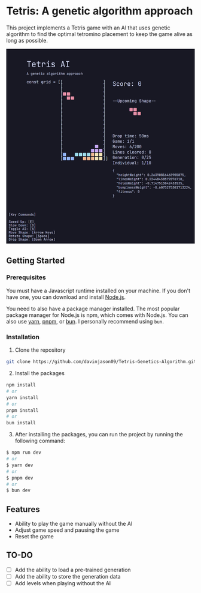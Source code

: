 # Tetris: A genetic algorithm approach

This project implements a Tetris game with an AI that uses genetic algorithm to find the optimal tetromino placement to keep the game alive as long as possible.

![Web view of the project](./images/tetris.png)

## Getting Started

### Prerequisites

You must have a Javascript runtime installed on your machine. If you don't have one, you can download and install [Node.js](https://nodejs.org/).

You need to also have a package manager installed. The most popular package manager for Node.js is npm, which comes with Node.js. You can also use [yarn](https://yarnpkg.com/), [pnpm](https://pnpm.io), or [bun](https://bun.sh). I personally recommend using `bun`.

### Installation

1. Clone the repository

```bash
git clone https://github.com/davinjason09/Tetris-Genetics-Algorithm.git
```

2. Install the packages

```bash
npm install
# or
yarn install
# or
pnpm install
# or
bun install
```

3. After installing the packages, you can run the project by running the following command:

```bash
$ npm run dev
# or
$ yarn dev
# or
$ pnpm dev
# or
$ bun dev
```

## Features

- Ability to play the game manually without the AI
- Adjust game speed and pausing the game
- Reset the game

## TO-DO

- [ ] Add the ability to load a pre-trained generation
- [ ] Add the ability to store the generation data
- [ ] Add levels when playing without the AI
